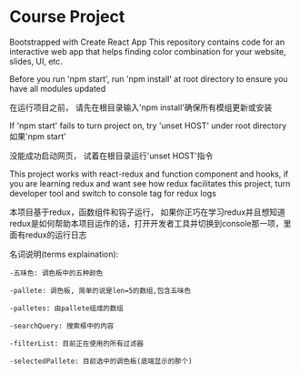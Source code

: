 # Course Project

Bootstrapped with Create React App
This repository contains code for an interactive web app that helps finding color combination for
your website, slides, UI, etc.

Before you run 'npm start', run 'npm install' at root directory to ensure you have all modules updated

在运行项目之前， 请先在根目录输入'npm install'确保所有模组更新或安装

If 'npm start' fails to turn project on, try 'unset HOST' under root directory
如果'npm start'

没能成功启动网页， 试着在根目录运行'unset HOST'指令

This project works with react-redux and function component and hooks, if you are learning redux and want see how redux facilitates this project, turn developer tool and switch to console tag for redux logs

本项目基于redux，函数组件和钩子运行， 如果你正巧在学习redux并且想知道redux是如何帮助本项目运作的话，打开开发者工具并切换到console那一项，里面有redux的运行日志

名词说明(terms explaination):

    -五味色: 调色板中的五种颜色

    -pallete: 调色板, 简单的说是len=5的数组,包含五味色

    -palletes: 由pallete组成的数组

    -searchQuery: 搜索框中的内容

    -filterList: 目前正在使用的所有过滤器

    -selectedPallete: 目前选中的调色板(底端显示的那个)
